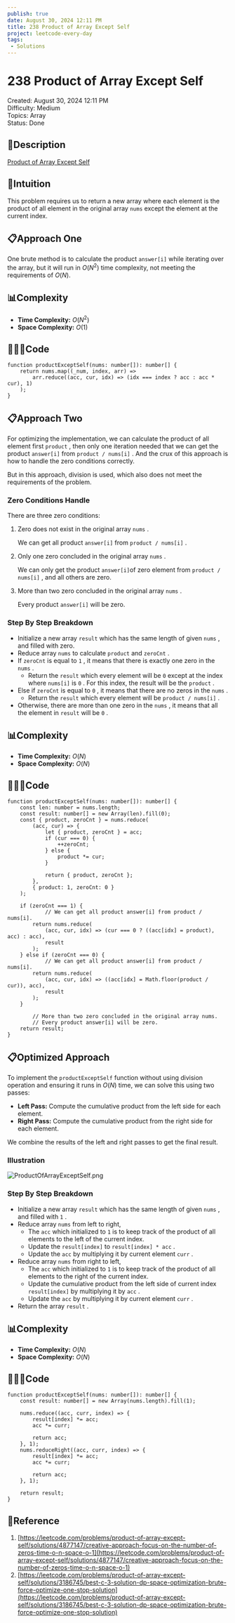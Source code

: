 ```yaml
---
publish: true
date: August 30, 2024 12:11 PM
title: 238 Product of Array Except Self
project: leetcode-every-day
tags:
 - Solutions
---
```


# 238 Product of Array Except Self

Created: August 30, 2024 12:11 PM<br>
Difficulty: Medium<br>
Topics: Array<br>
Status: Done<br>

## 📖Description

[Product of Array Except Self](https://leetcode.com/problems/product-of-array-except-self/description)

## 🤔Intuition

This problem requires us to return a new array where each element is the product of all element in the original array `nums` except the element at the current index.

## 📋Approach One

One brute method is to calculate the product `answer[i]` while iterating over the array, but it will run in $O(N^2)$ time complexity, not meeting the requirements of $O(N)$.

## 📊Complexity

- **Time Complexity:** $O(N^2)$
- **Space Complexity:** $O(1)$

## 🧑🏻‍💻Code

```tsx
function productExceptSelf(nums: number[]): number[] {
    return nums.map((_num, index, arr) =>
        arr.reduce((acc, cur, idx) => (idx === index ? acc : acc * cur), 1)
    );
}
```

## 📋Approach Two

For optimizing the implementation, we can calculate the product of all element first `product` , then only one iteration needed that we can get the product `answer[i]` from `product / nums[i]` . And the crux of this approach is how to handle the zero conditions correctly.

But in this approach, division is used, which also does not meet the requirements of the problem.

### Zero Conditions Handle

There are three zero conditions:

1. Zero does not exist in the original array `nums` .

    We can get all product `answer[i]` from `product / nums[i]` .

2. Only one zero concluded in the original array `nums` .

    We can only get the product `answer[i]`of zero element from `product / nums[i]`  , and all others are zero.

3. More than two zero concluded in the original array `nums` .

    Every product `answer[i]` will be zero.


### Step By Step Breakdown

- Initialize a new array `result` which has the same length of given `nums` , and filled with zero.
- Reduce array `nums` to calculate `product` and `zeroCnt` .
- If `zeroCnt` is equal to `1` , it means that there is exactly one zero in the `nums` .
    - Return the `result` which every element will be `0` except at the index where `nums[i]` is `0` . For this index, the result will be the `product` .
- Else if `zeroCnt` is equal to `0` , it means that there are no zeros in the `nums` .
    - Return the `result` which every element will be `product / nums[i]` .
- Otherwise, there are more than one zero in the `nums` , it means that all the element in `result` will be `0` .

## 📊Complexity

- **Time Complexity:** $O(N)$
- **Space Complexity:** $O(N)$

## 🧑🏻‍💻Code

```tsx
function productExceptSelf(nums: number[]): number[] {
    const len: number = nums.length;
    const result: number[] = new Array(len).fill(0);
    const { product, zeroCnt } = nums.reduce(
        (acc, cur) => {
            let { product, zeroCnt } = acc;
            if (cur === 0) {
                ++zeroCnt;
            } else {
                product *= cur;
            }

            return { product, zeroCnt };
        },
        { product: 1, zeroCnt: 0 }
    );

    if (zeroCnt === 1) {
		    // We can get all product answer[i] from product / nums[i].
        return nums.reduce(
            (acc, cur, idx) => (cur === 0 ? ((acc[idx] = product), acc) : acc),
            result
        );
    } else if (zeroCnt === 0) {
		    // We can get all product answer[i] from product / nums[i].
        return nums.reduce(
            (acc, cur, idx) => ((acc[idx] = Math.floor(product / cur)), acc),
            result
        );
    }

		// More than two zero concluded in the original array nums.
		// Every product answer[i] will be zero.
    return result;
}
```

## 📋Optimized Approach

To implement the `productExceptSelf` function without using division operation and ensuring it runs in $O(N)$ time, we can solve this using two passes:

- **Left Pass:** Compute the cumulative product from the left side for each element.
- **Right Pass:** Compute the cumulative product from the right side for each element.

We combine the results of the left and right passes to get the final result.

### Illustration

![ProductOfArrayExceptSelf.png](./images/238-Product-of-Array-Except-Self.png)

### Step By Step Breakdown

- Initialize a new array `result` which has the same length of given `nums` , and filled with `1` .
- Reduce array `nums` from left to right,
    - The `acc` which initialized to `1` is to keep track of the product of all elements to the left of the current index.
    - Update the `result[index]` to `result[index] * acc` .
    - Update the `acc` by multiplying it by current element `curr` .
- Reduce array `nums` from right to left,
    - The `acc` which initialized to `1` is to keep track of the product of all elements to the right of the current index.
    - Update the cumulative product from the left side of current index `result[index]` by multiplying it by `acc` .
    - Update the `acc` by multiplying it by current element `curr` .
- Return the array `result` .

## 📊Complexity

- **Time Complexity:** $O(N)$
- **Space Complexity:** $O(N)$

## 🧑🏻‍💻Code

```tsx
function productExceptSelf(nums: number[]): number[] {
    const result: number[] = new Array(nums.length).fill(1);

    nums.reduce((acc, curr, index) => {
        result[index] *= acc;
        acc *= curr;

        return acc;
    }, 1);
    nums.reduceRight((acc, curr, index) => {
        result[index] *= acc;
        acc *= curr;

        return acc;
    }, 1);

    return result;
}
```

## 🔖Reference

1. [https://leetcode.com/problems/product-of-array-except-self/solutions/4877147/creative-approach-focus-on-the-number-of-zeros-time-o-n-space-o-1](https://leetcode.com/problems/product-of-array-except-self/solutions/4877147/creative-approach-focus-on-the-number-of-zeros-time-o-n-space-o-1)
2. [https://leetcode.com/problems/product-of-array-except-self/solutions/3186745/best-c-3-solution-dp-space-optimization-brute-force-optimize-one-stop-solution](https://leetcode.com/problems/product-of-array-except-self/solutions/3186745/best-c-3-solution-dp-space-optimization-brute-force-optimize-one-stop-solution)
